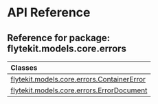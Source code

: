 # API Reference

## Reference for package: flytekit.models.core.errors

| Classes  |
| :------------- |
| [flytekit.models.core.errors.ContainerError](flytekit_models_core_errors_containererror) |
| [flytekit.models.core.errors.ErrorDocument](flytekit_models_core_errors_errordocument) |
